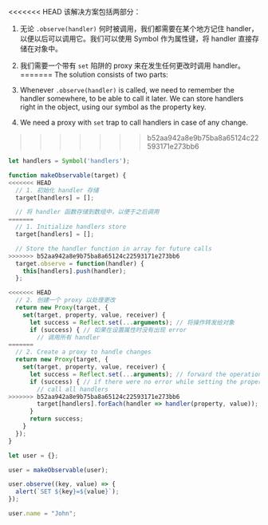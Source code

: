 <<<<<<< HEAD
该解决方案包括两部分：

1. 无论 `.observe(handler)` 何时被调用，我们都需要在某个地方记住 handler，以便以后可以调用它。我们可以使用 Symbol 作为属性键，将 handler 直接存储在对象中。
2. 我们需要一个带有 `set` 陷阱的 proxy 来在发生任何更改时调用 handler。 
=======
The solution consists of two parts:

1. Whenever `.observe(handler)` is called, we need to remember the handler somewhere, to be able to call it later. We can store handlers right in the object, using our symbol as the property key.
2. We need a proxy with `set` trap to call handlers in case of any change.
>>>>>>> b52aa942a8e9b75ba8a65124c22593171e273bb6

```js run
let handlers = Symbol('handlers');

function makeObservable(target) {
<<<<<<< HEAD
  // 1. 初始化 handler 存储
  target[handlers] = [];

  // 将 handler 函数存储到数组中，以便于之后调用
=======
  // 1. Initialize handlers store
  target[handlers] = [];

  // Store the handler function in array for future calls
>>>>>>> b52aa942a8e9b75ba8a65124c22593171e273bb6
  target.observe = function(handler) {
    this[handlers].push(handler);
  };

<<<<<<< HEAD
  // 2. 创建一个 proxy 以处理更改
  return new Proxy(target, {
    set(target, property, value, receiver) {
      let success = Reflect.set(...arguments); // 将操作转发给对象
      if (success) { // 如果在设置属性时没有出现 error
        // 调用所有 handler
=======
  // 2. Create a proxy to handle changes
  return new Proxy(target, {
    set(target, property, value, receiver) {
      let success = Reflect.set(...arguments); // forward the operation to object
      if (success) { // if there were no error while setting the property
        // call all handlers
>>>>>>> b52aa942a8e9b75ba8a65124c22593171e273bb6
        target[handlers].forEach(handler => handler(property, value));
      }
      return success;
    }
  });
}

let user = {};

user = makeObservable(user);

user.observe((key, value) => {
  alert(`SET ${key}=${value}`);
});

user.name = "John";
```
